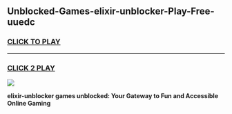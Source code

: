 
## Unblocked-Games-elixir-unblocker-Play-Free-uuedc
<h3>
<a href="https://premium76.site?title=elixir-unblocker&ref=18A1">CLICK TO PLAY</a></h3>
<hr>

<h3>
<a href="https://premium76.site?title=elixir-unblocker&ref=18A1">CLICK 2 PLAY</a>
  
</h3>

<a href="https://premium76.site?title=elixir-unblocker&ref=18A1"><img src="https://clearcache.store/games.png"></a>


**elixir-unblocker games unblocked: Your Gateway to Fun and Accessible Online Gaming**
